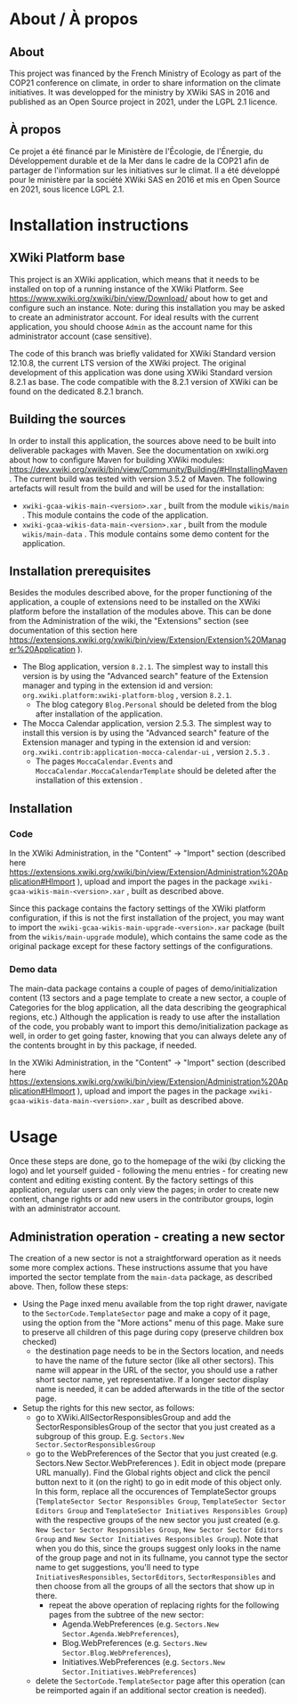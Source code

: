 # About / À propos

## About

This project was financed by the French Ministry of Ecology as part of the COP21 conference on climate, in order to share information on the climate initiatives. It was developped for the ministry by XWiki SAS in 2016 and published as an Open Source project in 2021, under the LGPL 2.1 licence.

## À propos

Ce projet a été financé par le Ministère de l'Écologie, de l'Énergie, du Développement durable et de la Mer dans le cadre de la COP21 afin de partager de l'information sur les initiatives sur le climat. Il a été développé pour le ministère par la société XWiki SAS en 2016 et mis en Open Source en 2021, sous licence LGPL 2.1.

# Installation instructions

## XWiki Platform base

This project is an XWiki application, which means that it needs to be installed on top of a running instance of the XWiki Platform. See https://www.xwiki.org/xwiki/bin/view/Download/ about how to get and configure such an instance. Note: during this installation you may be asked to create an administrator account. For ideal results with the current application, you should choose ```Admin``` as the account name for this administrator account (case sensitive).

The code of this branch was briefly validated for XWiki Standard version 12.10.8, the current LTS version of the XWiki project. The original development of this application was done using XWiki Standard version 8.2.1 as base. The code compatible with the 8.2.1 version of XWiki can be found on the dedicated 8.2.1 branch.

## Building the sources

In order to install this application, the sources above need to be built into deliverable packages with Maven. See the documentation on xwiki.org about how to configure Maven for building XWiki modules: https://dev.xwiki.org/xwiki/bin/view/Community/Building/#HInstallingMaven . The current build was tested with version 3.5.2 of Maven.
The following artefacts will result from the build and will be used for the installation:
* ```xwiki-gcaa-wikis-main-<version>.xar``` , built from the module ```wikis/main``` . This module contains the code of the application.
* ```xwiki-gcaa-wikis-data-main-<version>.xar``` , built from the module ```wikis/main-data``` . This module contains some demo content for the application.

## Installation prerequisites

Besides the modules described above, for the proper functioning of the application, a couple of extensions need to be installed on the XWiki platform before the installation of the modules above. This can be done from the Administration of the wiki, the "Extensions" section (see documentation of this section here https://extensions.xwiki.org/xwiki/bin/view/Extension/Extension%20Manager%20Application ).
* The Blog application, version ```8.2.1```. The simplest way to install this version is by using the "Advanced search" feature of the Extension manager and typing in the extension id and version: ```org.xwiki.platform:xwiki-platform-blog``` , version ```8.2.1```.
  * The blog category ```Blog.Personal``` should be deleted from the blog after installation of the application.
* The Mocca Calendar application, version 2.5.3. The simplest way to install this version is by using the "Advanced search" feature of the Extension manager and typing in the extension id and version: ```org.xwiki.contrib:application-mocca-calendar-ui``` , version ```2.5.3``` .
  * The pages ```MoccaCalendar.Events``` and ```MoccaCalendar.MoccaCalendarTemplate``` should be deleted after the installation of this extension .

## Installation

### Code

In the XWiki Administration, in the "Content" -> "Import" section (described here https://extensions.xwiki.org/xwiki/bin/view/Extension/Administration%20Application#HImport ), upload and import the pages in the package ```xwiki-gcaa-wikis-main-<version>.xar``` , built as described above.

Since this package contains the factory settings of the XWiki platform configuration, if this is not the first installation of the project, you may want to import the ```xwiki-gcaa-wikis-main-upgrade-<version>.xar``` package (built from the ```wikis/main-upgrade``` module), which contains the same code as the original package except for these factory settings of the configurations.

### Demo data

The main-data package contains a couple of pages of demo/initialization content (13 sectors and a page template to create a new sector, a couple of Categories for the blog application, all the data describing the geographical regions, etc.) Although the application is ready to use after the installation of the code, you probably want to import this demo/initialization package as well, in order to get going faster, knowing that you can always delete any of the contents brought in by this package, if needed.

In the XWiki Administration, in the "Content" -> "Import" section (described here https://extensions.xwiki.org/xwiki/bin/view/Extension/Administration%20Application#HImport ), upload and import the pages in the package ```xwiki-gcaa-wikis-data-main-<version>.xar``` , built as described above.

# Usage

Once these steps are done, go to the homepage of the wiki (by clicking the logo) and let yourself guided - following the menu entries - for creating new content and editing existing content.
By the factory settings of this application, regular users can only view the pages; in order to create new content, change rights or add new users in the contributor groups, login with an administrator account.

## Administration operation - creating a new sector

The creation of a new sector is not a straightforward operation as it needs some more complex actions. These instructions assume that you have imported the sector template from the ```main-data``` package, as described above. Then, follow these steps:
* Using the Page inxed menu available from the top right drawer, navigate to the ```SectorCode.TemplateSector``` page and make a copy of it page, using the option from the "More actions" menu of this page. Make sure to preserve all children of this page during copy (preserve children box checked)
  * the destination page needs to be in the Sectors location, and needs to have the name of the future sector (like all other sectors). This name will appear in the URL of the sector, you should use a rather short sector name, yet representative. If a longer sector display name is needed, it can be added afterwards in the title of the sector page.
* Setup the rights for this new sector, as follows:
  * go to XWiki.AllSectorResponsiblesGroup and add the SectorResponsiblesGroup of the sector that you just created as a subgroup of this group. E.g. ```Sectors.New Sector.SectorResponsiblesGroup```
  * go to the WebPreferences of the Sector that you just created (e.g. Sectors.New Sector.WebPreferences ). Edit in object mode (prepare URL manually). Find the Global rights object and click the pencil button next to it (on the right) to go in edit mode of this object only. In this form, replace all the occurences of TemplateSector groups (```TemplateSector Sector Responsibles Group```, ```TemplateSector Sector Editors Group``` and ```TemplateSector Initiatives Responsibles Group```) with the respective groups of the new sector you just created (e.g. ```New Sector Sector Responsibles Group```, ```New Sector Sector Editors Group``` and ```New Sector Initiatives Responsibles Group```). Note that when you do this, since the groups suggest only looks in the name of the group page and not in its fullname, you cannot type the sector name to get suggestions, you'll need to type ```InitiativesResponsibles```, ```SectorEditors```, ```SectorResponsibles``` and then choose from all the groups of all the sectors that show up in there.
    * repeat the above operation of replacing rights for the following pages from the subtree of the new sector:
      * Agenda.WebPreferences (e.g. ```Sectors.New Sector.Agenda.WebPreferences```),
      * Blog.WebPreferences (e.g. ```Sectors.New Sector.Blog.WebPreferences```),
      * Initiatives.WebPreferences (e.g. ```Sectors.New Sector.Initiatives.WebPreferences```)
  * delete the ```SectorCode.TemplateSector``` page after this operation (can  be reimported again if an additional sector creation is needed).
